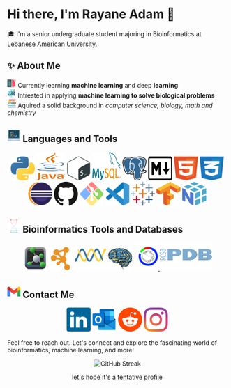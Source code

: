 # Hi there, I'm Rayane Adam 👋

🎓 I'm a senior undergraduate student majoring in Bioinformatics at [Lebanese American University](https://www.lau.edu.lb/).

## ✨ About Me

<img src="assets/coding.png" height=20 width=20> Currently learning **machine learning** and deep **learning**  
<img src="assets/bioinformatics_2.png" width=20 height=20> Intrested in applying __machine learning to solve biological problems__  
<img src="assets/books.png" width=20 height=20> Aquired a solid background in _computer science, biology, math and chemistry_

## <img src="assets/programming.png" wifth=30 height=30> Languages and Tools

<div><p align='center'>
    <a href="https://www.python.org/"><img src="assets/python-5.svg" alt="Python" width="55" height="55"></a>
    <a href="https://www.oracle.com/java/"><img src="assets/java-4.svg" alt="Java" width="65" height="65"></a>
    <img src="assets/bash-2.svg" alt="Bash" width="55" height="55">
    <img src="/assets/mysql-logo.svg" width="65" height="65">
    <img src="/assets/postgresql.svg" alt="PostgreSQL" width="55" height="55">
    <img src="assets/markdown.svg" width=55 height=55>
    <img src="assets/html-1.svg" width=55 height=55>
    <img src="assets/css-3.svg" alt="CSS" width="55" height="55">
    <img src="assets/eclipse-11.svg" width=55 height=55>
    <img src="assets/github-icon-1.svg" width=55 height=55>
    <img src="assets/git-bash.svg" width=55 height=55>
    <img src="assets/visual-studio-code-1.svg" width=55 height=55>
    <img src="assets/tableau-software.svg" width=55 height=55>
    <img src="assets/tensorflow-2.svg" width=55 height=55>
    <img src="assets/numpy-1.svg" width=55 height=55>
</div>

## <img src="assets/bioinformatics.png" width=30 height=30> Bioinformatics Tools and Databases

<div><p align='center'>
    <a href="https://pymol.org"><img src="assets/pymol-1.svg" width=55 height=55></a>
    <a href="https://cytoskape.org"><img src="assets/Cytoscape_logo.png" width=55 height=55></a>
    <a href="https://biopython.org/docs/1.75/api/index.html#"><img src="assets/biopython_logo_white.png" width=75 height=55></a>
    <a href="https://nipy.org/nibabel/"><img src="assets/nibabel-logo.svg" width=55 height=55></a>
    <a href="https://itol.embl.de/"><img src="assets/itol.png" width=55 height=65> </a> 
    <a href="https://www.rcsb.org/"><img src="assets/PDB-logo-white.png" width=120 height=65></a>
</div>


## <a href="mailto:rayane.s.adam@gmail.com"><img src="assets/official-gmail-icon-2020-.svg" width="30" length="30"></a>  Contact Me

<div>
    <p align='center'><a href="https://www.linkedin.com/in/rayane-adam-a3ba9a224/"><img src="assets/linkedin-icon-2.svg" alt="Your Image" width="55" height="55"></a>
    <a href="mailto:rayane.adam@lau.edu"><img src="assets/outlook-1.svg" width=55 height=55></a>
    <a href=""><img src="assets/reddit-4.svg" alt="Your Image" width="55" height="55"></a>
    <a href="https://www.instagram.com/rayanewithane/"><img src="assets/instagram-2016-5.svg" wifth=55 height=55></a>
</div>

Feel free to reach out. Let's connect and explore the fascinating world of bioinformatics, machine learning, and more!

<p align="center">
    <img src="http://github-readme-streak-stats.herokuapp.com?user=raysas&theme=github-dark-blue&hide_border=true&date_format=%5BY%20%5DM%20j" alt="GitHub Streak"> 
    
</p>
<p align="center"> let's hope it's a tentative profile

